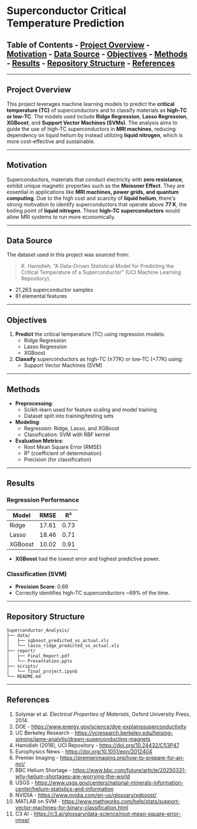 # Superconductor Critical Temperature Prediction

## Table of Contents - [Project Overview](#project-overview) - [Motivation](#motivation) - [Data Source](#data-source) - [Objectives](#objectives) - [Methods](#methods) - [Results](#results) - [Repository Structure](#repository-structure) - [References](#references)
---
## Project Overview
This project leverages machine learning models to predict the **critical temperature (TC)** of superconductors and to classify materials as **high-TC or low-TC**. The models used include **Ridge Regression**, **Lasso Regression**, **XGBoost**, and **Support Vector Machines (SVMs)**.
The analysis aims to guide the use of high-TC superconductors in **MRI machines**, reducing dependency on liquid helium by instead utilizing **liquid nitrogen**, which is more cost-effective and sustainable.

---
## Motivation
Superconductors, materials that conduct electricity with **zero resistance**, exhibit unique magnetic properties such as the **Meissner Effect**. They are essential in applications like **MRI machines, power grids, and quantum computing**.
Due to the high cost and scarcity of **liquid helium**, there's strong motivation to identify superconductors that operate above **77 K**, the boiling point of **liquid nitrogen**. These **high-TC superconductors** would allow MRI systems to run more economically.

---
## Data Source
The dataset used in this project was sourced from:
> K. Hamidieh, “A Data-Driven Statistical Model for Predicting the Critical Temperature of a Superconductor” (UCI Machine Learning Repository).
- 21,263 superconductor samples
- 81 elemental features

---
## Objectives
1. **Predict** the critical temperature (TC) using regression models:
   - Ridge Regression
   - Lasso Regression
   - XGBoost
2. **Classify** superconductors as high-TC (≥77K) or low-TC (<77K) using:
   - Support Vector Machines (SVM)

---
## Methods
- **Preprocessing**:
  - Scikit-learn used for feature scaling and model training
  - Dataset split into training/testing sets
- **Modeling**:
  - Regression: Ridge, Lasso, and XGBoost
  - Classification: SVM with RBF kernel
- **Evaluation Metrics**:
  - Root Mean Square Error (RMSE)
  - R² (coefficient of determination)
  - Precision (for classification)

---
## Results
### Regression Performance
| Model    | RMSE   | R²    |
|----------|--------|-------|
| Ridge    | 17.61  | 0.73  |
| Lasso    | 18.46  | 0.71  |
| XGBoost  | 10.02  | 0.91  |
- **XGBoost** had the lowest error and highest predictive power.

### Classification (SVM)
- **Precision Score**: 0.69
- Correctly identifies high-TC superconductors ~69% of the time.

---
## Repository Structure
```
Superconductor_Analysis/
├── data/
│   ├── xgboost_predicted_vs_actual.xls
│   └── lasso_ridge_predicted_vs_actual.xls
├── report/
│   ├── Final_Report.pdf
│   └── Presentation.pptx
├── scripts/
│   └── final_project.ipynb
└── README.md
```

---
## References
1. Solymar et al. _Electrical Properties of Materials_, Oxford University Press, 2014.
2. DOE - https://www.energy.gov/science/doe-explainssuperconductivity
3. UC Berkeley Research - https://vcresearch.berkeley.edu/heising-simons/jame-analytis/drawn-superconducting-magnets
4. Hamidieh (2018), UCI Repository - https://doi.org/10.24432/C53P47
5. Europhysics News - https://doi.org/10.1051/epn/2012404
6. Premier Imaging - https://premierimaging.org/how-to-prepare-for-an-mri/
7. BBC Helium Shortage - https://www.bbc.com/future/article/20250331-why-helium-shortages-are-worrying-the-world
8. USGS - https://www.usgs.gov/centers/national-minerals-information-center/helium-statistics-and-information
9. NVIDIA - https://www.nvidia.com/en-us/glossary/xgboost/
10. MATLAB on SVM - https://www.mathworks.com/help/stats/support-vector-machines-for-binary-classification.html
11. C3 AI - https://c3.ai/glossary/data-science/root-mean-square-error-rmse/
